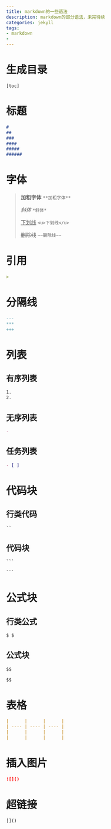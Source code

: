 ```yaml
---
title: markdown的一些语法
description: markdown的部分语法，未完待续
categories: jekyll
tags: 
- markdown
- 
---
```



# 生成目录

```
[toc]
```

# 标题

```markdown
# 
## 
### 
#### 
##### 
###### 
```

# 字体

> **加粗字体**	`**加粗字体**`
>
> *斜体*	`*斜体*`
>
> <u>下划线</u>	`<u>下划线</u>`
>
> ~~删除线~~	`~~删除线~~`

# 引用

```markdown
> 
```

# 分隔线

```markdown
---
***
+++
```

# 列表

## 有序列表

```markdown
1.
2.
```

## 无序列表

```markdown
- 
```

## 任务列表

```markdown
- [ ] 
```

# 代码块

## 行类代码

```markdown
``
```

## 代码块

```markdown
​```

​```
```

# 公式块

## 行类公式

```markdown
$ $
```

## 公式块

```markdown
$$

$$
```

<!--

> 上标：`^`
>
> >  $Ca^{2+}$	`$Ca^{2+}$`
>
> 下标：`_`
>
> > $H_{20}$	`$H_{20}$`

-->

<!--

## 化学方程式的输入

### 一些化学符号

> $\ce{CO2}$	`$\ce{CO2}$`
>
> $\ce{H+}$	`$\ce{H+}$`
>
> $\ce{Cu^2+}$	`$\ce{Cu^2+}$`
>
> $\ce{(NH4)2S}$	`$\ce{(NH4)2S}$`
>
> $\ce{[AgCl2]-}$	`	$\ce{[AgCl2]-}$`
>
> $\ce{[\{(X2)3\}2]^3+}$	`$\ce{[\{(X2)3\}2]^3+}$`
>
> - 大括号要加转义符`\`
>
> $\ce{^{227}_{90}Th+}$	`$\ce{^{227}_{90}Th+}$`
>
> $\ce{H2+}$	`$\ce{H2+}$`

### 化学键

> 单键：$\ce{CH3-CHO}$	`$\ce{CH3-CHO}$`
>
> 双键：$\ce{CH2=CH2}$	`$\ce{CH2=CH2}$`
>
> 三键：$\ce{CH#CH}$	`$\ce{CH#CH}$`

### 化学方程式

> $\ce{->}$	`$\ce{->}$`
>
> $\ce{<=>}$	`$\ce{<=>}$`
>
> $\ce{<=>>}$	`$\ce{<=>>}$`
>
> $\ce{<<=>}$	`$\ce{<<=>}$`
>
> $\ce{^}$	`$\ce{^}$`
>
> $\ce{v}$	`$\ce{v}$`
>
> $\Delta$	`$\Delta$`
>
> $\ce{2H2 + O2 ->[\Delta] H2O}$
>
> > `$\ce{2H2 + O2 ->[\Delta] H2O}$`
>
> $\ce{A ->[textabove][textbelow] B}$
>
> > `$\ce{A ->[textabove][textbelow] B}$`
>
> $\ce{N2 + H2 ->[\mbox{催化剂}][\mbox{高温 高压}]NH3}$
>
> > `$\ce{N2 + H2 ->[\mbox{催化剂}][\mbox{高温 高压}]NH3}$`
>
> $\ce{A2 + B2 \xlongequal[cat]{高温} 2AB}$
>
> > `$\ce{A2 + B2 \xlongequal[cat]{高温} 2AB}$`

-->



# 表格

```markdown
|      |      |      |
| ---- | ---- | ---- |
|      |      |      |
|      |      |      |
```

# 插入图片

```markdown
![]()
```

# 超链接

```
[]()
```

